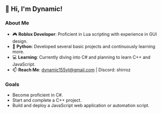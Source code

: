 ## 👋 Hi, I'm Dynamic!

### About Me

- 🎮 **Roblox Developer**: Proficient in Lua scripting with experience in GUI design.
- 🐍 **Python**: Developed several basic projects and continuously learning more.
- 💻 **Learning**: Currently diving into C# and planning to learn C++ and JavaScript.
- 📫 **Reach Me**: dynamic155yt@gmail.com | Discord: shirroz

### Goals

- Become proficient in C#.
- Start and complete a C++ project.
- Build and deploy a JavaScript web application or automation script.
